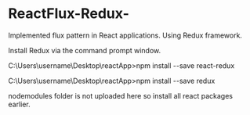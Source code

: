 # ReactFlux-Redux-
Implemented flux pattern in React applications. Using Redux framework. 

Install Redux via the command prompt window.

C:\Users\username\Desktop\reactApp>npm install --save react-redux

C:\Users\username\Desktop\reactApp>npm install --save redux

nodemodules folder is not uploaded here so install all react packages earlier.
